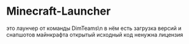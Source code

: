 # Minecraft-Launcher
это лаунчер от команды DimTeams\n
в нём есть загрузка версий и снапшотов майнкрафта
открытый исходный код 
ненужна лицензия
